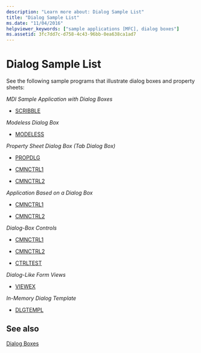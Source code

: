 ```yaml
---
description: "Learn more about: Dialog Sample List"
title: "Dialog Sample List"
ms.date: "11/04/2016"
helpviewer_keywords: ["sample applications [MFC], dialog boxes"]
ms.assetid: 3fc7dd7c-d758-4c43-96bb-0ea638ca1ad7
---
```

# Dialog Sample List

See the following sample programs that illustrate dialog boxes and property sheets:

*MDI Sample Application with Dialog Boxes*

- [SCRIBBLE](../overview/visual-cpp-samples.md)

*Modeless Dialog Box*

- [MODELESS](../overview/visual-cpp-samples.md)

*Property Sheet Dialog Box (Tab Dialog Box)*

- [PROPDLG](../overview/visual-cpp-samples.md)

- [CMNCTRL1](../overview/visual-cpp-samples.md)

- [CMNCTRL2](../overview/visual-cpp-samples.md)

*Application Based on a Dialog Box*

- [CMNCTRL1](../overview/visual-cpp-samples.md)

- [CMNCTRL2](../overview/visual-cpp-samples.md)

*Dialog-Box Controls*

- [CMNCTRL1](../overview/visual-cpp-samples.md)

- [CMNCTRL2](../overview/visual-cpp-samples.md)

- [CTRLTEST](../overview/visual-cpp-samples.md)

*Dialog-Like Form Views*

- [VIEWEX](../overview/visual-cpp-samples.md)

*In-Memory Dialog Template*

- [DLGTEMPL](../overview/visual-cpp-samples.md)

## See also

[Dialog Boxes](dialog-boxes.md)
